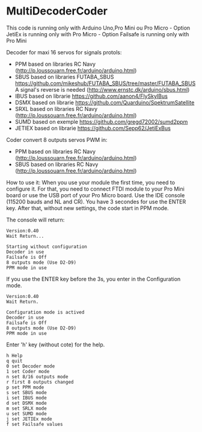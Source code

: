 # MultiDecoderCoder
 This code is running only with Arduino Uno,Pro Mini ou Pro Micro 
	- Option JetiEx is running only with Pro Micro
	- Option Failsafe is running only with Pro Mini

 Decoder for maxi 16 servos for signals protols:
 - PPM based on libraries RC Navy (http://p.loussouarn.free.fr/arduino/arduino.html) 
 - SBUS based on libraries FUTABA_SBUS https://github.com/mikeshub/FUTABA_SBUS/tree/master/FUTABA_SBUS
	A signal's reverse is needed (http://www.ernstc.dk/arduino/sbus.html)
 - IBUS based on librarie https://github.com/aanon4/FlySkyIBus 
 - DSMX based on librarie https://github.com/Quarduino/SpektrumSatellite
 - SRXL based on libraries RC Navy (http://p.loussouarn.free.fr/arduino/arduino.html) 
 - SUMD based on exemple https://github.com/gregd72002/sumd2ppm
 - JETIEX based on librarie https://github.com/Sepp62/JetiExBus

 Coder convert 8 outputs servos PWM in:
 - PPM based on libraries RC Navy (http://p.loussouarn.free.fr/arduino/arduino.html) 
 - SBUS based on libraries RC Navy (http://p.loussouarn.free.fr/arduino/arduino.html) 


 How to use it:
 When you use your module the first time, you need to configure it.
 For that, you need to connect FTDI module to your Pro Mini board or use the USB port of your Pro Micro board.
 Use the IDE console (115200 bauds and NL and CR).
 You have 3 secondes for use the ENTER key.
 After that, without new settings, the code start in PPM mode.
   
 The console will return:
 
	Version:0.40
	Wait Return...
	
	Starting without configuration
	Decoder in use
	Failsafe is Off
	8 outputs mode (Use D2-D9)
	PPM mode in use

 If you use the ENTER key before the 3s, you enter in the Configuration mode.
 
	Version:0.40
	Wait Return.
	
	Configuration mode is actived
	Decoder in use
	Failsafe is Off
	8 outputs mode (Use D2-D9)
	PPM mode in use

 Enter 'h' key (without cote) for the help.
 
	h Help
	q quit
	0 set Decoder mode
	1 set Coder mode
	n set 8/16 outputs mode
	r first 8 outputs changed
	p set PPM mode
	s set SBUS mode
	i set IBUS mode
	d set DSMX mode
	m set SRLX mode
	u set SUMD mode
	j set JETIEx mode
	f set Failsafe values

